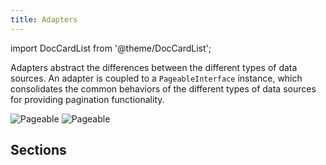 ```yaml
---
title: Adapters
---
```


import DocCardList from '@theme/DocCardList';

Adapters abstract the differences between the different types of data sources.
An adapter is coupled to a `PageableInterface` instance, which consolidates the
common behaviors of the different types of data sources for providing pagination
functionality.

![Pageable](./diagrams/adapter.light.svg#light)
![Pageable](./diagrams/adapter.dark.svg#dark)

## Sections

<DocCardList />
